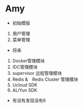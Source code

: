 # Amy

- 初始模版
 1. 用户管理
 2. 菜单管理


- 将来
 1. Docker管理模块
 2. IDC管理模块
 3. supervisor 远程管理模块
 4. Redis &　Redis Cluster 管理模块
 5. Ucloud SDK
 7. ALiYun SDK

- 有没有发现没有6
